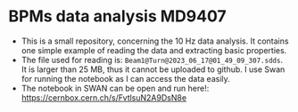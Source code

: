 # BPMs data analysis MD9407

- This is a small repository, concerning the 10 Hz data analysis. It contains one simple example of reading the data and extracting basic properties.
- The file used for reading is: ```Beam1@Turn@2023_06_17@01_49_09_307.sdds```. It is larger than 25 MB, thus it cannot be uploaded to github. I use Swan for running the notebook as I can access the data easily.
- The notebook in SWAN can be open and run here!: https://cernbox.cern.ch/s/FvtlsuN2A9DsN8e

